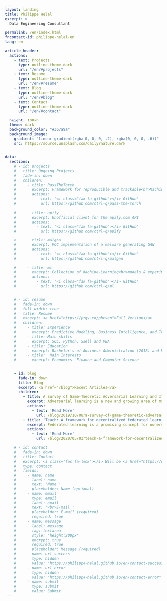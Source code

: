```yaml
---
layout: landing
title: Philippe Helal
excerpt: >
  Data Engineering Consultant

permalink: /en/index.html
fncontact-id: philippe-helal-en
lang: en

article_header:
  actions:
    - text: Projects
      type: outline-theme-dark
      url: "/en/#projects"
    - text: Resume
      type: outline-theme-dark
      url: "/en/#resume"
    - text: Blog
      type: outline-theme-dark
      url: "/en/#blog"
    - text: Contact
      type: outline-theme-dark
      url: "/en/#contact"
  
  height: 100vh
  theme: dark
  background_color: "#367a9a"
  background_image:
    gradient: "linear-gradient(rgba(0, 0, 0, .2), rgba(0, 0, 0, .6))"
    src: https://source.unsplash.com/daily?nature,dark  
    

data:  
  sections:
    # - id: projects
    #   title: Ongoing Projects
    #   fade-in: down
    #   children:
    #     - title: PassTheTorch
    #       excerpt: Framework for reproducible and trackable<br>Machine-Learning projects
    #       actions:
    #         - text: '<i class="fab fa-github"></i> GitHub'
    #           url: https://github.com/ctrl-q/pass-the-torch
        
    #     - title: apify
    #       excerpt: Unofficial client for the apify.com API
    #       actions:
    #         - text: '<i class="fab fa-github"></i> GitHub'
    #           url: https://github.com/ctrl-q/apify

    #     - title: malgan
    #       excerpt: POC implementation of a malware generating GAN
    #       actions:
    #         - text: '<i class="fab fa-github"></i> GitHub'
    #           url: https://github.com/ctrl-q/malgan

    #     - title: ml
    #       excerpt: Collection of Machine-Learning<br>models & experiments
    #       actions:
    #         - text: '<i class="fab fa-github"></i> GitHub'
    #           url: https://github.com/ctrl-q/ml


    # - id: resume
    #   fade-in: down
    #   full_width: true
    #   title: Resume
    #   excerpt: <a href="https://pygy.co/phcven">Full Version</a>
    #   children:
    #     - title: Experience
    #       excerpt: Predictive Modeling, Business Intelligence, and Teaching
    #     - title: Main skills
    #       excerpt: SQL, Python, Shell and VBA
    #     - title: Education
    #       excerpt: Bachelor's of Business Administration (2018) and M. Sc Computer Science (expected 2020)        
    #     - title:  Main Interests
    #       excerpt: Economics, Finance and Computer Science
        
     
    - id: blog
      fade-in: down
      title: Blog
      excerpt: <a href="/blog">Recent Articles</a>
      children:
        - title: A Survey of Game-Theoretic Adversarial Learning and Its Implications on Privacy 
          excerpt: Adversarial learning is a new and growing area of machine-learning research. Formulating it using tools from game theory allows for a different view of machine learning, when compared to the traditional, purely statistical view...
          actions:
            - text: 'Read More'
              url: /blog/2019/10/08/a-survey-of-game-theoretic-adversarial-learning-and-its-implications-on-privacy
        - title: 'Teach: A framework for decentralized federated learning'
          excerpt: Federated learning is a promising concept for owners of machine-learning models and owners of training data alike. We outline a framework for orchestrating federated learning and rewarding data owners that does not rely on trust or knowledge between the model owner and data owners...
          actions:
            - text: 'Read More'
              url: /blog/2020/05/03/teach-a-framework-for-decentralized-federated-learning

    # - id: contact
    #   fade-in: down
    #   title: Contact
    #   excerpt: <i class="fas fa-lock"></i> Will be <a href="https://openpgpjs.org">encrypted</a> before leaving your network
    #   type: contact
    #   fields:
    #     - name: name
    #       label: name
    #       text: 'Name '
    #       placeholder: Name (optional)
    #     - name: email
    #       type: email
    #       label: email
    #       text: '<br>E-mail '
    #       placeholder: E-mail (required)
    #       required: true
    #     - name: message
    #       label: message
    #       tag: textarea
    #       style: "height:200px"
    #       encrypt: true
    #       required: true
    #       placeholder: Message (required)
    #     - name: url_success
    #       type: hidden
    #       value: "https://philippe-helal.github.io/en/contact-success"
    #     - name: url_error
    #       type: hidden
    #       value: "https://philippe-helal.github.io/en/contact-error"
    #     - name: submit
    #       type: submit
    #       value: Submit
---
```

